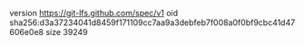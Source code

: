version https://git-lfs.github.com/spec/v1
oid sha256:d3a37234041d8459f171109cc7aa9a3debfeb7f008a0f0bf9cbc41d47606e0e8
size 39249
